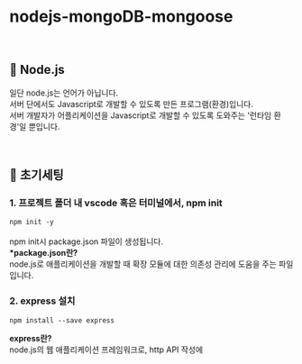# nodejs-mongoDB-mongoose

<br/>

## 🚀 Node.js
일단 node.js는 언어가 아닙니다. <br/>
서버 단에서도 Javascript로 개발할 수 있도록 만든 프로그램(환경)입니다. <br/>
서버 개발자가 어플리케이션을 Javascript로 개발할 수 있도록 도와주는 '런타임 환경'일 뿐입니다.

<br/>

## 🚀 초기세팅
### 1. 프로젝트 폴더 내 vscode 혹은 터미널에서, npm init
`npm init -y` <br/><br/>
npm init시 package.json 파일이 생성됩니다. <br/>
<b>*package.json란?</b><br/>
node.js로 애플리케이션을 개발할 때 확장 모듈에 대한 의존성 관리에 도움을 주는 파일입니다.<br/>


### 2. express 설치 <br/>
`npm install --save express` <br/>

<b>express란?</b><br/>
node.js의 웹 애플리케이션 프레임워크로, http API 작성에
